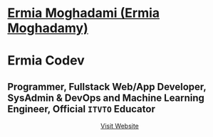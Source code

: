 # [Ermia Moghadami (Ermia Moghadamy)](https://github.com/ErmiaMoghadamy)
# Ermia Codev
## Programmer, Fullstack Web/App Developer, SysAdmin & DevOps and Machine Learning Engineer, Official `ITVTO` Educator


<div align="center">
  <a href="https://ermia-codev.is-a.dev" align="center">
    Visit Website
  </a>
</div>
